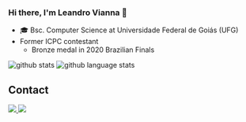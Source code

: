 ### Hi there, I'm Leandro Vianna 👋

- 🎓 Bsc. Computer Science at Universidade Federal de Goiás (UFG)
- Former ICPC contestant
  - Bronze medal in 2020 Brazilian Finals

![github stats](https://github-readme-stats.vercel.app/api?username=leandrovianna&show_icons=true)
![github language stats](https://github-readme-stats.vercel.app/api/top-langs/?username=leandrovianna)

## Contact
<a href="https://www.linkedin.com/in/leandrovianna">
  <img src="https://img.shields.io/badge/LinkedIn-0077B5?style=for-the-badge&logo=linkedin&logoColor=white" />
</a>
<a href="https://gitlab.com/leandrovianna">
  <img src="https://img.shields.io/badge/GitLab-FC6D26?style=for-the-badge&logo=gitlab&logoColor=white" />
</a>

<!--
**leandrovianna/leandrovianna** is a ✨ _special_ ✨ repository because its `README.md` (this file) appears on your GitHub profile.

Here are some ideas to get you started:

- 🔭 I’m currently working on ...
- 🌱 I’m currently learning ...
- 👯 I’m looking to collaborate on ...
- 🤔 I’m looking for help with ...
- 💬 Ask me about ...
- 📫 How to reach me: ...
- 😄 Pronouns: ...
- ⚡ Fun fact: ...
-->
